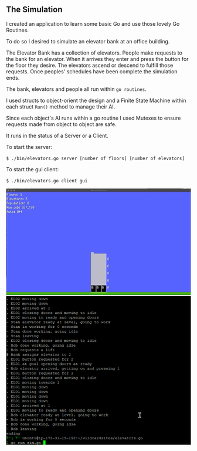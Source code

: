 

## The Simulation

I created an application to learn some basic Go and use those lovely Go Routines.

To do so I desired to simulate an elevator bank at an office building.

The Elevator Bank has a collection of elevators. People make requests to the bank for an elevator. When it arrives they enter and press the button for the floor they desire. The elevators ascend or descend to fulfill those requests. Once peoples' schedules have been complete the simulation ends.

The bank, elevators and people all run within `go routines`.

I used structs to object-orient the design and a Finite State Machine within each struct `Run()` method to manage their AI.

Since each object's AI runs within a go routine I used Mutexes to ensure requests made from object to object are safe.

It runs in the status of a Server or a Client.

To start the server:
```
$ ./bin/elevators.go server [number of floors] [number of elevators]
```

To start the gui client:
```
$ ./bin/elevators.go client gui
```

<img src="https://raw.githubusercontent.com/jordansavant/elevators.go/master/gui.gif" />

<img src="https://raw.githubusercontent.com/jordansavant/elevators.go/master/elevators.gif" />
